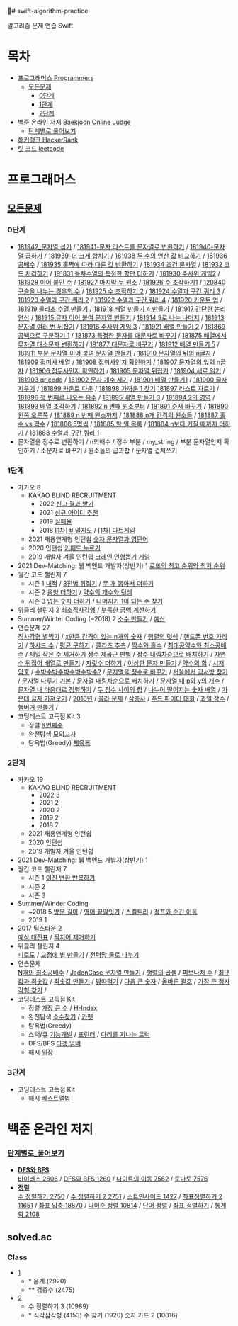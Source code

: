 # swift-algorithm-practice

알고리즘 문제 연습 Swift

# 목차
* [프로그래머스 Programmers](#프로그래머스)
    * [모든문제](#모든문제)
        * [0단계](#0단계)
        * [1단계](#1단계)
        * [2단계](#2단계)
* [백준 온라인 저지 Baekjoon Online Judge](#백준-온라인-저지)
    * [단계별로 풀어보기](#단계별로_풀어보기)
* [해커랭크 HackerRank](#해커-랭크)
* [릿 코드 leetcode](#릿-코드)

# 프로그래머스
## [모든문제](https://programmers.co.kr/learn/challenges)
### 0단계

* [181942_문자열 섞기](https://github.com/keeplo/swift-algorithm-practice/blob/main/programmers-phase0/181942/main.swift) / [181941-문자 리스트를 문자열로 변환하기](https://github.com/keeplo/swift-algorithm-practice/blob/main/programmers-phase0/181941/main.swift) / [181940-문자열 곱하기](https://github.com/keeplo/swift-algorithm-practice/blob/main/programmers-phase0/181940/main.swift) / [181939-더 크게 합치기](https://github.com/keeplo/swift-algorithm-practice/blob/main/programmers-phase0/181939/main.swift) / [181938 두 수의 연산 값 비교하기](https://github.com/keeplo/swift-algorithm-practice/blob/main/programmers-phase0/181938/main.swift) / [181936 공배수](https://github.com/keeplo/swift-algorithm-practice/blob/main/programmers-phase0/181936/main.swift) / [181935 홀짝에 따라 다른 값 반환하기](https://github.com/keeplo/swift-algorithm-practice/blob/main/programmers-phase0/181935/main.swift) / [181934 조건 문자열](https://github.com/keeplo/swift-algorithm-practice/blob/main/programmers-phase0/181934/main.swift) / [181932 코드 처리하기](https://github.com/keeplo/swift-algorithm-practice/blob/main/programmers-phase0/181934/main.swift) / [191831 등차수열의 특정한 항만 더하기](https://github.com/keeplo/swift-algorithm-practice/blob/main/programmers-phase0/191831/main.swift) / [181930 주사위 게임2](https://github.com/keeplo/swift-algorithm-practice/blob/main/programmers-phase0/181930/main.swift) / [181928 이어 붙인 수](https://github.com/keeplo/swift-algorithm-practice/blob/main/programmers-phase0/181928/main.swift) / [181927 마지막 두 원소](https://github.com/keeplo/swift-algorithm-practice/blob/main/programmers-phase0/181927/main.swift) / [181926 수 조작하기1](https://github.com/keeplo/swift-algorithm-practice/blob/main/programmers-phase0/181926/main.swift) / [120840 구슬을 나누는 경우의 수](https://github.com/keeplo/swift-algorithm-practice/blob/main/programmers-phase0/120840/main.swift) / [181925 수 조작하기 2](https://github.com/keeplo/swift-algorithm-practice/blob/main/programmers-phase0/181925/main.swift) / [181924 수열과 구간 쿼리 3](https://github.com/keeplo/swift-algorithm-practice/blob/main/programmers-phase0/181924/main.swift) / [181923 수열과 구간 쿼리 2](https://github.com/keeplo/swift-algorithm-practice/blob/main/programmers-phase0/181923/main.swift) / [181922 수열과 구간 쿼리 4](https://github.com/keeplo/swift-algorithm-practice/blob/main/programmers-phase0/181922/main.swift) / [181920 카운트 업](https://github.com/keeplo/swift-algorithm-practice/blob/main/programmers-phase0/181920/main.swift) / [181919 콜라츠 수열 만들기](https://github.com/keeplo/swift-algorithm-practice/blob/main/programmers-phase0/181919/main.swift) / [181918 배열 만들기 4 만들기](https://github.com/keeplo/swift-algorithm-practice/blob/main/programmers-phase0/181918/main.swift) / [181917 간단한 논리 연산](https://github.com/keeplo/swift-algorithm-practice/blob/main/programmers-phase0/181917/main.swift) / [181915 글자 이어 붙여 문자열 만들기](https://github.com/keeplo/swift-algorithm-practice/blob/main/programmers-phase0/181915/main.swift) / [181914 9로 나눈 나머지](https://github.com/keeplo/swift-algorithm-practice/blob/main/programmers-phase0/181914/main.swift) / [181913 문자열 여러 번 뒤집기](https://github.com/keeplo/swift-algorithm-practice/blob/main/programmers-phase0/181913/main.swift) / [181916 주사위 게임 3](https://github.com/keeplo/swift-algorithm-practice/blob/main/programmers-phase0/181916/main.swift) / [181921 배열 만들기 2](https://github.com/keeplo/swift-algorithm-practice/blob/main/programmers-phase0/181921/main.swift) / [181869 공백으로 구분하기 1](https://github.com/keeplo/swift-algorithm-practice/blob/main/programmers-phase0/181869/main.swift) / [181873 특정한 문자를 대문자로 바꾸기](https://github.com/keeplo/swift-algorithm-practice/blob/main/programmers-phase0/181873/main.swift) / [181875 배열에서 무자열 대소문자 변환하기](https://github.com/keeplo/swift-algorithm-practice/blob/main/programmers-phase0/181875/main.swift) / [181877 대문자로 바꾸기](https://github.com/keeplo/swift-algorithm-practice/blob/main/programmers-phase0/181877/main.swift) / [181912 배열 만들기 5](https://github.com/keeplo/swift-algorithm-practice/blob/main/programmers-phase0/181912/main.swift) / [181911 부분 문자열 이어 붙여 문자열 만들기](https://github.com/keeplo/swift-algorithm-practice/blob/main/programmers-phase0/181911/main.swift) / [181910 문자열의 뒤의 n글자](https://github.com/keeplo/swift-algorithm-practice/blob/main/programmers-phase0/181910/main.swift) / [181909 접미사 배열](https://github.com/keeplo/swift-algorithm-practice/blob/main/programmers-phase0/181909/main.swift) / [181908 접미사인지 확인하기](https://github.com/keeplo/swift-algorithm-practice/blob/main/programmers-phase0/181908/main.swift) / [181907 문자열의 앞의 n글자](https://github.com/keeplo/swift-algorithm-practice/blob/main/programmers-phase0/181907/main.swift) / [181906 접두사인지 확인하기](https://github.com/keeplo/swift-algorithm-practice/blob/main/programmers-phase0/181906/main.swift) / [181905 문자열 뒤집기](https://github.com/keeplo/swift-algorithm-practice/blob/main/programmers-phase0/181905/main.swift) / [181904 세로 읽기](https://github.com/keeplo/swift-algorithm-practice/blob/main/programmers-phase0/181904/main.swift) / [181903 qr code](https://github.com/keeplo/swift-algorithm-practice/blob/main/programmers-phase0/181903/main.swift) / [181902 문자 개수 세기](https://github.com/keeplo/swift-algorithm-practice/blob/main/programmers-phase0/181903/main.swift) / [181901 배열 만들기1](https://github.com/keeplo/swift-algorithm-practice/blob/main/programmers-phase0/181903/main.swift) / [181900 글자 지우기](https://github.com/keeplo/swift-algorithm-practice/blob/main/programmers-phase0/181903/main.swift) / [181899 카운트 다운](https://github.com/keeplo/swift-algorithm-practice/blob/main/programmers-phase0/181903/main.swift) / [181898 가까운 1 찾기](https://github.com/keeplo/swift-algorithm-practice/blob/main/programmers-phase0/181903/main.swift) [181897 라스트 자르기](https://github.com/keeplo/swift-algorithm-practice/blob/main/programmers-phase0/181897/main.swift) / [181896 첫 번째로 나오는 음수](https://github.com/keeplo/swift-algorithm-practice/blob/main/programmers-phase0/181896/main.swift) / [181895 배열 만들기 3](https://github.com/keeplo/swift-algorithm-practice/blob/main/programmers-phase0/181895/main.swift) / [181894 2의 영역](https://github.com/keeplo/swift-algorithm-practice/blob/main/programmers-phase0/181894/main.swift) / [181893 배열 조각하기](https://github.com/keeplo/swift-algorithm-practice/blob/main/programmers-phase0/181893/main.swift) / [181892 n 번째 원소부터](https://github.com/keeplo/swift-algorithm-practice/blob/main/programmers-phase0/181892/main.swift) / [181891 순서 바꾸기](https://github.com/keeplo/swift-algorithm-practice/blob/main/programmers-phase0/181891/main.swift) / [181890 왼쪽 오른쪽](https://github.com/keeplo/swift-algorithm-practice/blob/main/programmers-phase0/181890/main.swift) / [181889 n 번째 원소까지](https://github.com/keeplo/swift-algorithm-practice/blob/main/programmers-phase0/181889/main.swift) / [181888 n개 간격의 원소들](https://github.com/keeplo/swift-algorithm-practice/blob/main/programmers-phase0/181888/main.swift) / [181887 홀수 vs 짝수](https://github.com/keeplo/swift-algorithm-practice/blob/main/programmers-phase0/181887/main.swift) / [181886 5명씩](https://github.com/keeplo/swift-algorithm-practice/blob/main/programmers-phase0/181886/main.swift) / [181885 할 일 목록](https://github.com/keeplo/swift-algorithm-practice/blob/main/programmers-phase0/181885/main.swift) / [181884 n보다 커질 때까지 더하기](https://github.com/keeplo/swift-algorithm-practice/blob/main/programmers-phase0/181884/main.swift) / [181883 수열과 구간 쿼리 1](https://github.com/keeplo/swift-algorithm-practice/blob/main/programmers-phase0/181883/main.swift)
* 문자열을 정수로 변환하기 / n의배수 / 정수 부분 / my_string / 부분 문자열인지 확인하기 / 소문자로 바꾸기 / 원소들의 곱과합 / 문자열 겹쳐쓰기

### 1단계  

* 카카오 8
    * KAKAO BLIND RECRUITMENT
        * 2022 [신고 결과 받기](https://keeplo.tistory.com/475)
        * 2021 [신규 아이디 추천](https://keeplo.tistory.com/436)
        * 2019 [실패율](https://keeplo.tistory.com/435)
        * 2018 [[1차] 비밀지도](https://keeplo.tistory.com/433) / [[1차] 다트게임](https://keeplo.tistory.com/434)
    * 2021 채용연계형 인턴쉽 [숫자 문자열과 영단어](https://keeplo.tistory.com/437) 
    * 2020 인턴쉽 [키패드 누르기](https://keeplo.tistory.com/438)
    * 2019 개발자 겨울 인턴쉽 [크레인 인형뽑기 게임](https://keeplo.tistory.com/432)
* 2021 Dev-Matching: 웹 백엔드 개발자(상반기) 1
        [로또의 최고 순위와 최저 순위](https://keeplo.tistory.com/414)
* 월간 코드 챌린지 7
    * 시즌 1 [내적](https://keeplo.tistory.com/415) / [3진법 뒤집기](https://keeplo.tistory.com/416) / [두 개 뽑아서 더하기](https://keeplo.tistory.com/393)
    * 시즌 2 [음양 더하기](https://keeplo.tistory.com/417) / [약수의 개수와 덧셈](https://keeplo.tistory.com/418)
    * 시즌 3 [없는 숫자 더하기](https://keeplo.tistory.com/419) / [나머지가 1이 되는 수 찾기](https://keeplo.tistory.com/420)
* 위클리 챌린지 2
    [최소직사각형](https://keeplo.tistory.com/421) / [부족한 금액 계산하기](https://keeplo.tistory.com/422)
* Summer/Winter Coding (~2018) 2
    [소수 만들기](https://keeplo.tistory.com/430) / [예산](https://keeplo.tistory.com/431)
* 연습문제 27  
    [직사각형 별찍기](https://keeplo.tistory.com/382) / [x만큼 간격이 있는 n개의 숫자](https://keeplo.tistory.com/383) / [행렬의 덧셈](https://keeplo.tistory.com/384) / [핸드폰 번호 가리기](https://keeplo.tistory.com/385) / [하샤드 수](https://keeplo.tistory.com/386) / [평균 구하기](https://keeplo.tistory.com/387) / [콜라츠 추측](https://keeplo.tistory.com/388) / [짝수와 홀수](https://keeplo.tistory.com/389) / [최대공약수와 최소공배수](https://keeplo.tistory.com/390) / [제일 작은 수 제거하기](https://keeplo.tistory.com/394) [정수 제곱근 판별](https://keeplo.tistory.com/395) / [정수 내림차순으로 배치하기](https://keeplo.tistory.com/396) / [자연수 뒤집어 배열로 만들기](https://keeplo.tistory.com/397) / [자릿수 더하기](https://keeplo.tistory.com/398) / [이상한 문자 만들기](https://keeplo.tistory.com/399) / [약수의 합](https://keeplo.tistory.com/400) / [시저 암호](https://keeplo.tistory.com/401) / [수박수박수박수박수박수?](https://keeplo.tistory.com/402) / [문자열을 정수로 바꾸기](https://keeplo.tistory.com/403) / [서울에서 김서방 찾기](https://keeplo.tistory.com/404) / [문자열 다루기 기본](https://keeplo.tistory.com/405) / [문자열 내림차순으로 배치하기](https://keeplo.tistory.com/407) / [문자열 내 p와 y의 개수](https://keeplo.tistory.com/408) / [문자열 내 마음대로 정렬하기](https://keeplo.tistory.com/409) / [두 정수 사이의 합](https://keeplo.tistory.com/410) / [나누어 떨어지는 숫자 배열](https://keeplo.tistory.com/411) / [가운데 글자 가져오기](https://keeplo.tistory.com/412) / [2016년](https://keeplo.tistory.com/413) / [콜라 문제](https://keeplo.tistory.com/480) / [삼총사](https://keeplo.tistory.com/482) / [푸드 파이터 대회](https://keeplo.tistory.com/483) / [과일 장수](https://keeplo.tistory.com/484) / [햄버거 만들기](https://keeplo.tistory.com/485) /
* 코딩테스트 고득점 Kit 3
    * 정렬 [K번째수](https://keeplo.tistory.com/441)
    * 완전탐색 [모의고사](https://keeplo.tistory.com/439)
    * 탐욕법(Greedy) [체육복](https://keeplo.tistory.com/440)
    
### 2단계

* 카카오 19  
    * KAKAO BLIND RECRUITMENT  
        * 2022 3  
        * 2021 2  
        * 2020 2   
        * 2019 2  
        * 2018 7  
    * 2021 채용연계형 인턴쉽  
    * 2020 인턴쉽  
    * 2019 개발자 겨울 인턴쉽  
* 2021 Dev-Matching: 웹 백엔드 개발자(상반기) 1  
* 월간 코드 챌린지 7  
    * 시즌 1 [이진 변환 반복하기](https://keeplo.tistory.com/477)
    * 시즌 2  
    * 시즌 3  
* Summer/Winder Coding  
    * ~2018 5 [방문 길이](https://keeplo.tistory.com/466) / [영어 끝말잇기](https://keeplo.tistory.com/468) / [스킬트리](https://keeplo.tistory.com/469) / [점프와 순간 이동](https://keeplo.tistory.com/470)
    * 2019 1   
* 2017 팁스타운 2  
    [예상 대진표](https://keeplo.tistory.com/464) / [짝지어 제거하기](https://keeplo.tistory.com/465)
* 위클리 챌린지 4  
    [피로도](https://keeplo.tistory.com/459) / [교점에 별 만들기](https://keeplo.tistory.com/462) / [전력망 둘로 나누기](https://keeplo.tistory.com/463)
* 연습문제  
    [N개의 최소공배수](https://keeplo.tistory.com/442) / [JadenCase 문자열 만들기](https://keeplo.tistory.com/443) / [행렬의 곱셈](https://keeplo.tistory.com/444) / [피보나치 수](https://keeplo.tistory.com/445) / [최댓값과 최솟값](https://keeplo.tistory.com/391) / [최솟값 만들기](https://keeplo.tistory.com/392) / [땅따먹기](https://keeplo.tistory.com/446) / [다음 큰 숫자](https://keeplo.tistory.com/447) / [올바른 괄호](https://keeplo.tistory.com/448) / [가장 큰 정사각형 찾기](https://keeplo.tistory.com/449) /
* 코딩테스트 고득점 Kit 
    * 정렬 [가장 큰 수](https://keeplo.tistory.com/453) / [H-Index](https://keeplo.tistory.com/456)
    * 완전탐색 [소수찾기](https://keeplo.tistory.com/381) / [카펫](https://keeplo.tistory.com/457)
    * 탐욕법(Greedy)
    * 스택/큐 [기능개발](https://keeplo.tistory.com/450) / [프린터](https://keeplo.tistory.com/452) / [다리를 지나는 트럭](https://keeplo.tistory.com/455)
    * DFS/BFS [타겟 넘버](https://keeplo.tistory.com/451)
    * 해시 [위장](https://keeplo.tistory.com/454)

### 3단계

* 코딩테스트 고득점 Kit
    * 해시 [베스트앨범](https://keeplo.tistory.com/476)

# 백준 온라인 저지

### [단계별로_풀어보기](https://www.acmicpc.net/step)
* **[DFS와 BFS](https://www.acmicpc.net/step/24)**  
    [바이러스 2606](https://keeplo.tistory.com/312) / [DFS와 BFS 1260](https://keeplo.tistory.com/320) / [나이트의 이동 7562](https://keeplo.tistory.com/321) / [토마토 7576](https://keeplo.tistory.com/322)
* **[정렬](https://www.acmicpc.net/step/9)**  
    [수 정렬하기 2750](https://keeplo.tistory.com/323) / [수 정렬하기 2 2751](https://keeplo.tistory.com/324) / [소트인사이드 1427](https://keeplo.tistory.com/325) / [좌표정렬하기 2 11651](https://keeplo.tistory.com/326) / [좌표 압축 18870](https://keeplo.tistory.com/327) / [나이순 정렬 10814](https://keeplo.tistory.com/328) / [단어 정렬](https://keeplo.tistory.com/329) / [좌표 정렬하기](https://keeplo.tistory.com/330) / [통계학 2108](https://keeplo.tistory.com/331)
    
## solved.ac

### Class
* [1](https://github.com/Keeplo/swift-algorithm-practice/blob/main/baekjoon_online_judge-practice/CLASS1/main.swift) 
   * \* 음계 (2920)
   * ** 검증수 (2475)
* [2](https://github.com/Keeplo/swift-algorithm-practice/blob/main/baekjoon_online_judge-practice/CLASS2/main.swift) 
    * 수 정렬하기 3 (10989)
    * \* 직각삼각형 (4153) 수 찾기 (1920) 숫자 카드 2 (10816)
